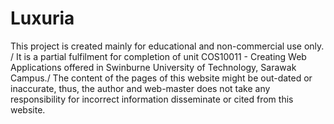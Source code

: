 # Luxuria
This project is created mainly for educational and non-commercial use only. /
It is a partial fulfilment for completion of unit COS10011 - Creating Web Applications offered in Swinburne University of Technology, Sarawak Campus./
The content of the pages of this website might be out-dated or inaccurate, thus, the author and web-master does not take any responsibility for incorrect information disseminate or cited from this website.

